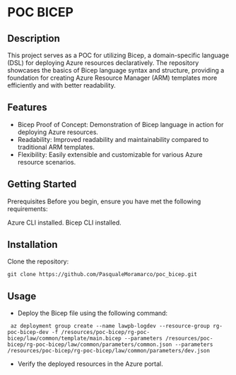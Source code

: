 # POC BICEP

## Description
This project serves as a POC for utilizing Bicep, a domain-specific language (DSL) for deploying Azure resources declaratively. The repository showcases the basics of Bicep language syntax and structure, providing a foundation for creating Azure Resource Manager (ARM) templates more efficiently and with better readability.

## Features
* Bicep Proof of Concept: Demonstration of Bicep language in action for deploying Azure resources.
* Readability: Improved readability and maintainability compared to traditional ARM templates.
* Flexibility: Easily extensible and customizable for various Azure resource scenarios.

## Getting Started
Prerequisites
Before you begin, ensure you have met the following requirements:

Azure CLI installed.
Bicep CLI installed.

## Installation
Clone the repository:

```
git clone https://github.com/PasqualeMoramarco/poc_bicep.git
```

## Usage

* Deploy the Bicep file using the following command:
```
 az deployment group create --name lawpb-logdev --resource-group rg-poc-bicep-dev -f /resources/poc-bicep/rg-poc-bicep/law/common/template/main.bicep --parameters /resources/poc-bicep/rg-poc-bicep/law/common/parameters/common.json --parameters /resources/poc-bicep/rg-poc-bicep/law/common/parameters/dev.json  
 ```

* Verify the deployed resources in the Azure portal.
